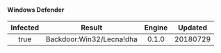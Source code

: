 #### Windows Defender

| Infected |          Result          | Engine | Updated  |
| :------: | :----------------------: | :----: | :------: |
|   true   | Backdoor:Win32/Lecna!dha | 0.1.0  | 20180729 |
